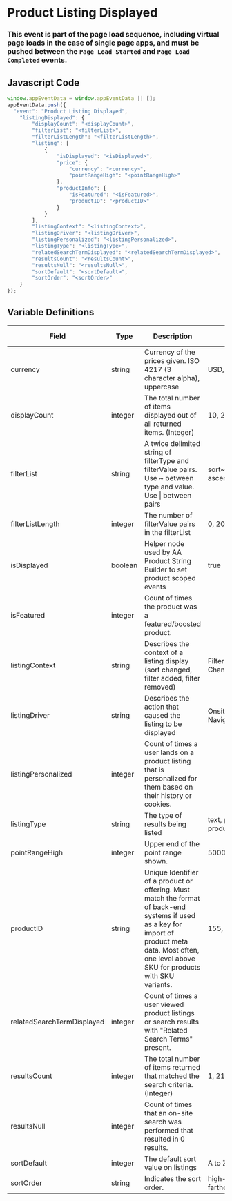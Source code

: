 # Product Listing Displayed

### This event is part of the page load sequence, including virtual page loads in the case of single page apps, and must be pushed between the `Page Load Started` and `Page Load Completed` events.

## Javascript Code
```js
window.appEventData = window.appEventData || [];
appEventData.push({
  "event": "Product Listing Displayed",
    "listingDisplayed": {
        "displayCount": "<displayCount>",
        "filterList": "<filterList>",
        "filterListLength": "<filterListLength>",
        "listing": [
            {
                "isDisplayed": "<isDisplayed>",
                "price": {
                    "currency": "<currency>",
                    "pointRangeHigh": "<pointRangeHigh>"
                },
                "productInfo": {
                    "isFeatured": "<isFeatured>",
                    "productID": "<productID>"
                }
            }
        ],
        "listingContext": "<listingContext>",
        "listingDriver": "<listingDriver>",
        "listingPersonalized": "<listingPersonalized>",
        "listingType": "<listingType>",
        "relatedSearchTermDisplayed": "<relatedSearchTermDisplayed>",
        "resultsCount": "<resultsCount>",
        "resultsNull": "<resultsNull>",
        "sortDefault": "<sortDefault>",
        "sortOrder": "<sortOrder>"
    }
});
```

## Variable Definitions

|Field|Type|Description|Example|Pattern|Min Length|Max Length|Minimum|Maximum|Multiple Of|
| --- | --- | --- | --- | --- | --- | --- | --- | --- | --- |
|currency|string|Currency of the prices given. ISO 4217 \(3 character alpha\), uppercase |USD, CAD, GBP, CHF|^[A-Z]{3}$|3|3||||
|displayCount|integer|The total number of items displayed out of all returned items. \(Integer\)|10, 20, 30, 40||||0|||
|filterList|string|A twice delimited string of filterType and filterValue pairs.  Use \~ between type and value.  Use \| between pairs|sort\~price ascending\|color\~green\|size\~medium|||||||
|filterListLength|integer|The number of filterValue pairs in the filterList|0, 20, 12||||0|||
|isDisplayed|boolean|Helper node used by AA Product String Builder to set product scoped events|true|||||||
|isFeatured|integer|Count of times the product was a featured\/boosted product.||||||||
|listingContext|string|Describes the context of a listing display \(sort changed, filter added, filter removed\)|Filter Added, Filter Removed, Sort Change, Pagination|||||||
|listingDriver|string|Describes the action that caused the listing to be displayed|Onsite Search, Curated Assortment, Navigation|||||||
|listingPersonalized|integer|Count of times a user lands on a product listing that is personalized for them based on their history or cookies.||||||||
|listingType|string|The type of results being listed|text, product, location, event, room, product location|||||||
|pointRangeHigh|integer|Upper end of the point range shown.|5000, 2520, 3200|||||||
|productID|string|Unique Identifier of a product or offering.  Must match the format of back-end systems if used as a key for import of product meta data. Most often, one level above SKU for products with SKU variants. |155, 65588, 987764448|||||||
|relatedSearchTermDisplayed|integer|Count of times a user viewed product listings or search results with "Related Search Terms" present.||||||||
|resultsCount|integer|The total number of items returned that matched the search criteria. \(Integer\)|1, 21, 111, 166||||0|||
|resultsNull|integer|Count of times that an on-site search was performed that resulted in 0 results.||||||||
|sortDefault|integer|The default sort value on listings|A to Z, Low to High, Newest to Oldest||||0|||
|sortOrder|string|Indicates the sort order.|high-low, low-high, nearest-farthest, a-z, newest-oldest|||||||
